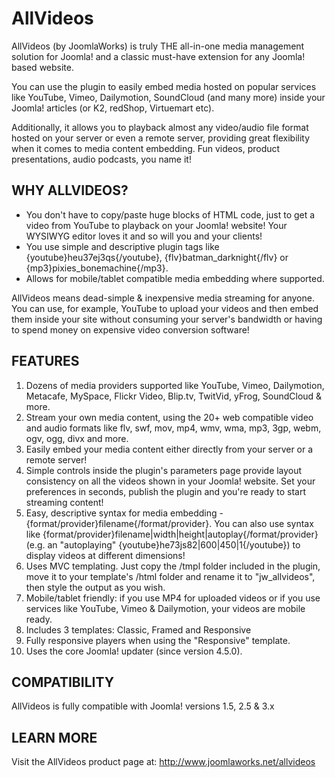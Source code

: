 AllVideos
=========

AllVideos (by JoomlaWorks) is truly THE all-in-one media management solution for Joomla! and a classic must-have extension for any Joomla! based website.

You can use the plugin to easily embed media hosted on popular services like YouTube, Vimeo, Dailymotion, SoundCloud (and many more) inside your Joomla! articles (or K2, redShop, Virtuemart etc).

Additionally, it allows you to playback almost any video/audio file format hosted on your server or even a remote server, providing great flexibility when it comes to media content embedding. Fun videos, product presentations, audio podcasts, you name it!


## WHY ALLVIDEOS?
- You don't have to copy/paste huge blocks of HTML code, just to get a video from YouTube to playback on your Joomla! website! Your WYSIWYG editor loves it and so will you and your clients!
- You use simple and descriptive plugin tags like {youtube}heu37ej3qs{/youtube}, {flv}batman_darknight{/flv} or {mp3}pixies_bonemachine{/mp3}.
- Allows for mobile/tablet compatible media embedding where supported.

AllVideos means dead-simple & inexpensive media streaming for anyone. You can use, for example, YouTube to upload your videos and then embed them inside your site without consuming your server's bandwidth or having to spend money on expensive video conversion software!


## FEATURES
1. Dozens of media providers supported like YouTube, Vimeo, Dailymotion, Metacafe, MySpace, Flickr Video, Blip.tv, TwitVid, yFrog, SoundCloud & more.
2. Stream your own media content, using the 20+ web compatible video and audio formats like flv, swf, mov, mp4, wmv, wma, mp3, 3gp, webm, ogv, ogg, divx and more.
3. Easily embed your media content either directly from your server or a remote server!
4. Simple controls inside the plugin's parameters page provide layout consistency on all the videos shown in your Joomla! website. Set your preferences in seconds, publish the plugin and you're ready to start streaming content!
5. Easy, descriptive syntax for media embedding - {format/provider}filename{/format/provider}. You can also use syntax like {format/provider}filename|width|height|autoplay{/format/provider} (e.g. an "autoplaying" {youtube}he73js82|600|450|1{/youtube}) to display videos at different dimensions!
6. Uses MVC templating. Just copy the /tmpl folder included in the plugin, move it to your template's /html folder and rename it to "jw_allvideos", then style the output as you wish.
7. Mobile/tablet friendly: if you use MP4 for uploaded videos or if you use services like YouTube, Vimeo & Dailymotion, your videos are mobile ready.
8. Includes 3 templates: Classic, Framed and Responsive
9. Fully responsive players when using the "Responsive" template.
10. Uses the core Joomla! updater (since version 4.5.0).


## COMPATIBILITY
AllVideos is fully compatible with Joomla! versions 1.5, 2.5 & 3.x


## LEARN MORE
Visit the AllVideos product page at: http://www.joomlaworks.net/allvideos
